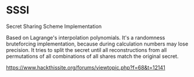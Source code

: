 # SSSI
Secret Sharing Scheme Implementation

Based on Lagrange's interpolation polynomials. It's a randomness bruteforcing implementation, because during calculation numbers may lose precision. It tries to split the secret until all reconstructions from all permutations of all combinations of all shares match the original secret.

https://www.hackthissite.org/forums/viewtopic.php?f=68&t=12141
